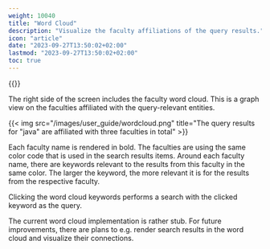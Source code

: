 ```yaml
---
weight: 10040
title: "Word Cloud"
description: "Visualize the faculty affiliations of the query results."
icon: "article"
date: "2023-09-27T13:50:02+02:00"
lastmod: "2023-09-27T13:50:02+02:00"
toc: true
---
```


{{<admonition content="This part is only relevant for the desktop version of the application, as the mobile version does not render the word cloud due to limited screen space." type="warning">}}

The right side of the screen includes the faculty word cloud. This is a graph view on the faculties affiliated with the query-relevant entities.


{{< img src="/images/user_guide/wordcloud.png" title="The query results for \"java\" are affiliated with three faculties in total" >}}

Each faculty name is rendered in bold. The faculties are using the same color code that is used in the search results items. Around each faculty name, there are keywords relevant to the results from this faculty in the same color. The larger the keyword, the more relevant it is for the results from the respective faculty.

Clicking the word cloud keywords performs a search with the clicked keyword as the query.

The current word cloud implementation is rather stub. For future improvements, there are plans to e.g. render search results in the word cloud and visualize their connections.
